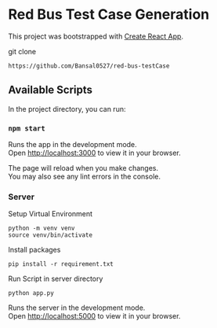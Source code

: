 # Red Bus Test Case Generation
This project was bootstrapped with [Create React App](https://github.com/facebook/create-react-app).

git clone
```
https://github.com/Bansal0527/red-bus-testCase
```

## Available Scripts

In the project directory, you can run:

### `npm start`

Runs the app in the development mode.\
Open [http://localhost:3000](http://localhost:3000) to view it in your browser.

The page will reload when you make changes.\
You may also see any lint errors in the console.



### Server
Setup Virtual Environment
```
python -m venv venv
source venv/bin/activate
```

Install packages
```
pip install -r requirement.txt
```

Run Script in server directory
```
python app.py
```
Runs the server in the development mode.\
Open [http://localhost:5000](http://localhost:5000) to view it in your browser.

